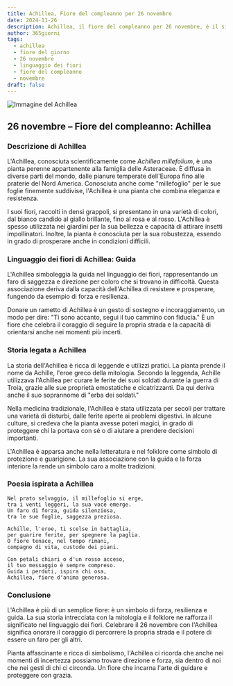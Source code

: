 ```yaml
---
title: Achillea, Fiore del compleanno per 26 novembre
date: 2024-11-26
description: Achillea, il fiore del compleanno per 26 novembre, è il simbolo di Guida. Scopri il suo significato unico, le storie affascinanti e la poesia che celebra la sua bellezza.
author: 365giorni
tags:
  - achillea
  - fiore del giorno
  - 26 novembre
  - linguaggio dei fiori
  - fiore del compleanno
  - novembre
draft: false
---
```


![Immagine del Achillea](https://cdn.pixabay.com/photo/2018/09/16/11/10/yarrow-plant-3681169_1280.jpg)

## 26 novembre – Fiore del compleanno: Achillea

### Descrizione di Achillea

L'Achillea, conosciuta scientificamente come _Achillea millefolium_, è una pianta perenne appartenente alla famiglia delle Asteraceae. È diffusa in diverse parti del mondo, dalle pianure temperate dell'Europa fino alle praterie del Nord America. Conosciuta anche come "millefoglio" per le sue foglie finemente suddivise, l'Achillea è una pianta che combina eleganza e resistenza.

I suoi fiori, raccolti in densi grappoli, si presentano in una varietà di colori, dal bianco candido al giallo brillante, fino al rosa e al rosso. L'Achillea è spesso utilizzata nei giardini per la sua bellezza e capacità di attirare insetti impollinatori. Inoltre, la pianta è conosciuta per la sua robustezza, essendo in grado di prosperare anche in condizioni difficili.

### Linguaggio dei fiori di Achillea: Guida

L'Achillea simboleggia la guida nel linguaggio dei fiori, rappresentando un faro di saggezza e direzione per coloro che si trovano in difficoltà. Questa associazione deriva dalla capacità dell'Achillea di resistere e prosperare, fungendo da esempio di forza e resilienza.

Donare un rametto di Achillea è un gesto di sostegno e incoraggiamento, un modo per dire: "Ti sono accanto, segui il tuo cammino con fiducia." È un fiore che celebra il coraggio di seguire la propria strada e la capacità di orientarsi anche nei momenti più incerti.

### Storia legata a Achillea

La storia dell'Achillea è ricca di leggende e utilizzi pratici. La pianta prende il nome da Achille, l'eroe greco della mitologia. Secondo la leggenda, Achille utilizzava l'Achillea per curare le ferite dei suoi soldati durante la guerra di Troia, grazie alle sue proprietà emostatiche e cicatrizzanti. Da qui deriva anche il suo soprannome di "erba dei soldati."

Nella medicina tradizionale, l'Achillea è stata utilizzata per secoli per trattare una varietà di disturbi, dalle ferite aperte ai problemi digestivi. In alcune culture, si credeva che la pianta avesse poteri magici, in grado di proteggere chi la portava con sé o di aiutare a prendere decisioni importanti.

L'Achillea è apparsa anche nella letteratura e nel folklore come simbolo di protezione e guarigione. La sua associazione con la guida e la forza interiore la rende un simbolo caro a molte tradizioni.

### Poesia ispirata a Achillea

```
Nel prato selvaggio, il millefoglio si erge,  
tra i venti leggeri, la sua voce emerge.  
Un faro di forza, guida silenziosa,  
tra le sue foglie, saggezza preziosa.  

Achille, l'eroe, ti scelse in battaglia,  
per guarire ferite, per spegnere la paglia.  
O fiore tenace, nel tempo rimani,  
compagno di vita, custode dei piani.  

Con petali chiari o d'un rosso acceso,  
il tuo messaggio è sempre compreso.  
Guida i perduti, ispira chi osa,  
Achillea, fiore d'anima generosa.  
```

### Conclusione

L'Achillea è più di un semplice fiore: è un simbolo di forza, resilienza e guida. La sua storia intrecciata con la mitologia e il folklore ne rafforza il significato nel linguaggio dei fiori. Celebrare il 26 novembre con l'Achillea significa onorare il coraggio di percorrere la propria strada e il potere di essere un faro per gli altri.

Pianta affascinante e ricca di simbolismo, l'Achillea ci ricorda che anche nei momenti di incertezza possiamo trovare direzione e forza, sia dentro di noi che nei gesti di chi ci circonda. Un fiore che incarna l'arte di guidare e proteggere con grazia.